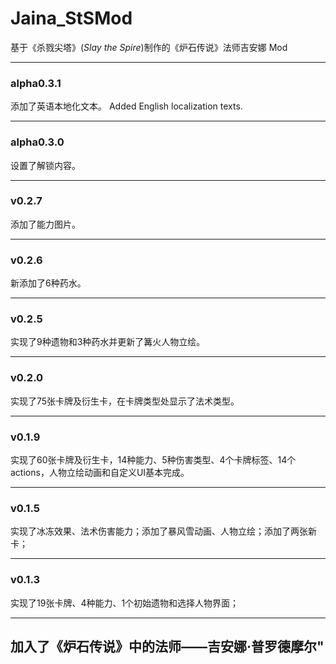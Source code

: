 # Jaina_StSMod
基于《杀戮尖塔》(*Slay the Spire*)制作的《炉石传说》法师吉安娜 Mod

----
### alpha0.3.1
添加了英语本地化文本。
Added English localization texts.

----
### alpha0.3.0
设置了解锁内容。

----
### v0.2.7
添加了能力图片。

----
### v0.2.6
新添加了6种药水。

----
### v0.2.5
实现了9种遗物和3种药水并更新了篝火人物立绘。

----
### v0.2.0
实现了75张卡牌及衍生卡，在卡牌类型处显示了法术类型。

----
### v0.1.9
实现了60张卡牌及衍生卡，14种能力、5种伤害类型、4个卡牌标签、14个actions，人物立绘动画和自定义UI基本完成。

----
### v0.1.5
实现了冰冻效果、法术伤害能力；添加了暴风雪动画、人物立绘；添加了两张新卡；

----
### v0.1.3 
实现了19张卡牌、4种能力、1个初始遗物和选择人物界面；

----
加入了《炉石传说》中的法师——吉安娜·普罗德摩尔"
---